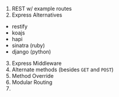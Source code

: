 1. REST w/ example routes
2. Express Alternatives
  - restify
  - koajs
  - hapi
  - sinatra (ruby)
  - django (python)
3. Express Middleware
4. Alternate methods (besides `GET` and `POST`)
5. Method Override
6. Modular Routing
7.
